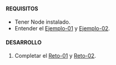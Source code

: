 #### REQUISITOS
- Tener Node instalado.
- Entender el [Ejemplo-01](../Ejemplo-01) y [Ejemplo-02](../Ejemplo-02).


#### DESARROLLO

1. Completar el [Reto-01](../Reto-01) y [Reto-02](../Reto-02).
